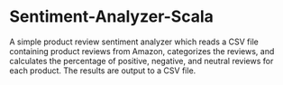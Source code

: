 # Sentiment-Analyzer-Scala

A simple product review sentiment analyzer which reads a CSV file containing product reviews from Amazon, categorizes the reviews, and calculates the percentage of positive, negative, and neutral reviews for each product. The results are output to a CSV file. 
